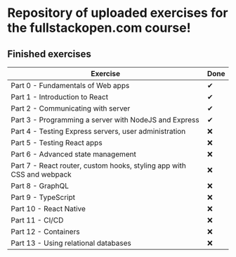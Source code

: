 # Repository of uploaded exercises for the fullstackopen.com course!

## Finished exercises

| Exercise     | Done      |
| ------------- | ------------- |
| Part 0 - Fundamentals of Web apps | ✔ |
| Part 1 - Introduction to React | ✔ |
| Part 2 - Communicating with server | ✔ |
| Part 3 - Programming a server with NodeJS and Express | ✔ |
| Part 4 - Testing Express servers, user administration | ❌ |
| Part 5 - Testing React apps | ❌ |
| Part 6 - Advanced state management | ❌ |
| Part 7 - React router, custom hooks, styling app with CSS and webpack | ❌ |
| Part 8 - GraphQL | ❌ |
| Part 9 - TypeScript | ❌ |
| Part 10 - React Native | ❌ |
| Part 11 - CI/CD| ❌ |
| Part 12 - Containers | ❌ |
| Part 13 - Using relational databases | ❌ |